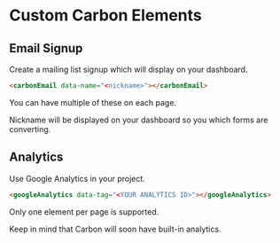 # Custom Carbon Elements

## Email Signup

Create a mailing list signup which will display on your dashboard.

```html
<carbonEmail data-name="<nickname>"></carbonEmail>
```

You can have multiple of these on each page.

Nickname will be displayed on your dashboard so you which forms are converting.

## Analytics

Use Google Analytics in your project.

```html
<googleAnalytics data-tag="<YOUR ANALYTICS ID>"></googleAnalytics>
```

Only one element per page is supported.

Keep in mind that Carbon will soon have built-in analytics.

<spline-viewer url="[${e.dataset.design}](https://prod.spline.design/Iu9kNCw-o9kUZfGj/scene.splinecode)https://prod.spline.design/Iu9kNCw-o9kUZfGj/scene.splinecode"></spline-viewer>
